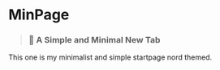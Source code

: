 # MinPage
> ### 🚀  A Simple and Minimal New Tab

This one is my minimalist and simple startpage nord themed.
